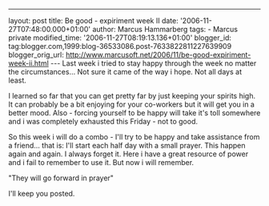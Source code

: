 ---
layout: post
title: Be good - expiriment week II date: '2006-11-27T07:48:00.000+01:00'
author: Marcus Hammarberg
tags: - Marcus
private modified_time: '2006-11-27T08:19:13.136+01:00'
blogger_id: tag:blogger.com,1999:blog-36533086.post-7633822811227639909
blogger_orig_url: http://www.marcusoft.net/2006/11/be-good-expiriment-week-ii.html ---
Last week i tried to stay happy through the week no matter the
circumstances... Not sure it came of the way i hope. Not all days at
least.

I learned so far that you can get pretty far by just keeping your
spirits high. It can probably be a bit enjoying for your co-workers but
it will get you in a better mood. Also - forcing yourself to be happy
will take it's toll somewhere and i was completely exhausted this
Friday - not to good.

So this week i will do a combo - I'll try to be happy and take
assistance from a friend... that is: I'll start each half day with a
small prayer. This happen again and again. I always forget it. Here i
have a great resource of power and i fail to remember to use it. But now
i will remember.

"They will go forward in prayer"

I'll keep you posted.
